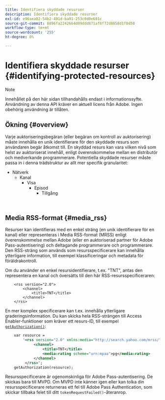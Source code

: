 ```yaml
---
title: Identifiera skyddade resurser
description: Identifiera skyddade resurser
exl-id: e96aea02-54b2-491d-ba91-253c0d0e681c
source-git-commit: 8896fa2242664d09ddd871af8f72d8858d1f0d50
workflow-type: tm+mt
source-wordcount: '255'
ht-degree: 0%

---
```


# Identifiera skyddade resurser {#identifying-protected-resources}

>[!NOTE]
>
>Innehållet på den här sidan tillhandahålls endast i informationssyfte. Användning av denna API kräver en aktuell licens från Adobe. Ingen obehörig användning är tillåten.

## Ökning {#overview}

Varje auktoriseringsbegäran (eller begäran om kontroll av auktorisering) måste innehålla en unik identifierare för den skyddade resurs som användaren begär åtkomst till. En skyddad resurs kan vara vilken nivå som helst av auktoriserat innehåll, enligt överenskommelse mellan en distributör och medverkande programmerare. Potentiella skyddade resurser måste passa in i denna trädstruktur av allt mer specifik granularitet:

- Nätverk
   - Kanal
      - Visa
         - Episod
            - Tillgång

</br>

## Media RSS-format {#media_rss}

Resurser kan identifieras med en enkel sträng (en unik identifierare för en kanal) eller representeras i Media RSS-format (MRSS) enligt överenskommelse mellan Adobe (eller en auktoriserad partner för Adobe Pass-autentisering) och deltagande programmerare och programmerare. Den RSS-sträng som används som resursspecificerare kan innehålla ytterligare information, till exempel klassificeringar och metadata för föräldrakontroll.


Om du använder en enkel resursidentifierare, t.ex. &quot;TNT&quot;, antas den representera en kanal och översätts till den här RSS-resursspecificeraren:

```RSS
    <rss version="2.0"> 
        <channel>
            <title>TNT</title>
        </channel>
    </rss>
```


En mer komplex specificerare kan t.ex. innehålla ytterligare graderingsinformation. Du kan skicka hela RSS-strängen till Access Enabler-funktioner som kräver ett resurs-ID, till exempel [`getAuthorization()`](/help/authentication/rest-api-reference.md):

```rss
    var resource = 
        '<rss version="2.0" xmlns:media="http://search.yahoo.com/mrss/"> 
             <channel>
                 <title>TNT</title>
                 <media:rating scheme="urn:mpaa">pg</media:rating>
             </channel>
         </rss>'; 
    getAuthorization(resource);
```

Resursspecificerare är ogenomskinliga för Adobe Pass-autentisering. De skickas bara till MVPD. Om MVPD inte känner igen eller kan tolka din resursspecificerare returneras ett fel till Adobe Pass Authentication, som skickar tillbaka felet till ditt `tokenRequestFailed()`-återanrop.

<!--
## Related Information {#related}

-  User Metadata
-  Preflight Authorization
-->

